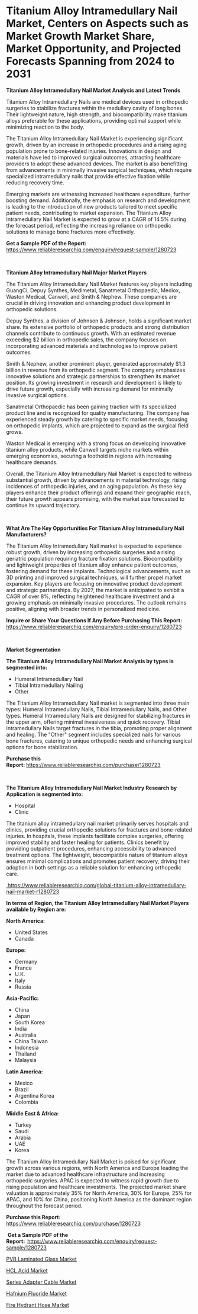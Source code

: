 <p><h1>Titanium Alloy Intramedullary Nail Market, Centers on Aspects such as Market Growth Market Share, Market Opportunity, and Projected Forecasts Spanning from 2024 to 2031</h1></p><p><strong>Titanium Alloy Intramedullary Nail Market Analysis and Latest Trends</strong></p>
<p><p>Titanium Alloy Intramedullary Nails are medical devices used in orthopedic surgeries to stabilize fractures within the medullary cavity of long bones. Their lightweight nature, high strength, and biocompatibility make titanium alloys preferable for these applications, providing optimal support while minimizing reaction to the body.</p><p>The Titanium Alloy Intramedullary Nail Market is experiencing significant growth, driven by an increase in orthopedic procedures and a rising aging population prone to bone-related injuries. Innovations in design and materials have led to improved surgical outcomes, attracting healthcare providers to adopt these advanced devices. The market is also benefitting from advancements in minimally invasive surgical techniques, which require specialized intramedullary nails that provide effective fixation while reducing recovery time.</p><p>Emerging markets are witnessing increased healthcare expenditure, further boosting demand. Additionally, the emphasis on research and development is leading to the introduction of new products tailored to meet specific patient needs, contributing to market expansion. The Titanium Alloy Intramedullary Nail Market is expected to grow at a CAGR of 14.5% during the forecast period, reflecting the increasing reliance on orthopedic solutions to manage bone fractures more effectively.</p></p>
<p><strong>Get a Sample PDF of the Report:&nbsp;</strong> <a href="https://www.reliableresearchiq.com/enquiry/request-sample/1280723?utm_campaign=1720&utm_medium=2&utm_source=Github&utm_content=ia&utm_term=10122024&utm_id=titanium-alloy-intramedullary-nail">https://www.reliableresearchiq.com/enquiry/request-sample/1280723</a></p>
<p>&nbsp;</p>
<p><strong>Titanium Alloy Intramedullary Nail Major Market Players</strong></p>
<p><p>The Titanium Alloy Intramedullary Nail Market features key players including GuangCi, Depuy Synthes, Medimetal, Sanatmetal Orthopaedic, Mediox, Waston Medical, Canwell, and Smith & Nephew. These companies are crucial in driving innovation and enhancing product development in orthopedic solutions.</p><p>Depuy Synthes, a division of Johnson & Johnson, holds a significant market share. Its extensive portfolio of orthopedic products and strong distribution channels contribute to continuous growth. With an estimated revenue exceeding $2 billion in orthopedic sales, the company focuses on incorporating advanced materials and technologies to improve patient outcomes.</p><p>Smith & Nephew, another prominent player, generated approximately $1.3 billion in revenue from its orthopedic segment. The company emphasizes innovative solutions and strategic partnerships to strengthen its market position. Its growing investment in research and development is likely to drive future growth, especially with increasing demand for minimally invasive surgical options.</p><p>Sanatmetal Orthopaedic has been gaining traction with its specialized product line and is recognized for quality manufacturing. The company has experienced steady growth by catering to specific market needs, focusing on orthopedic implants, which are projected to expand as the surgical field grows.</p><p>Waston Medical is emerging with a strong focus on developing innovative titanium alloy products, while Canwell targets niche markets within emerging economies, securing a foothold in regions with increasing healthcare demands.</p><p>Overall, the Titanium Alloy Intramedullary Nail Market is expected to witness substantial growth, driven by advancements in material technology, rising incidences of orthopedic injuries, and an aging population. As these key players enhance their product offerings and expand their geographic reach, their future growth appears promising, with the market size forecasted to continue its upward trajectory.</p></p>
<p>&nbsp;</p>
<p><strong>What Are The Key Opportunities For Titanium Alloy Intramedullary Nail Manufacturers?</strong></p>
<p><p>The Titanium Alloy Intramedullary Nail market is expected to experience robust growth, driven by increasing orthopedic surgeries and a rising geriatric population requiring fracture fixation solutions. Biocompatibility and lightweight properties of titanium alloy enhance patient outcomes, fostering demand for these implants. Technological advancements, such as 3D printing and improved surgical techniques, will further propel market expansion. Key players are focusing on innovative product development and strategic partnerships. By 2027, the market is anticipated to exhibit a CAGR of over 8%, reflecting heightened healthcare investment and a growing emphasis on minimally invasive procedures. The outlook remains positive, aligning with broader trends in personalized medicine.</p></p>
<p><strong>Inquire or Share Your Questions If Any Before Purchasing This Report:</strong> <a href="https://www.reliableresearchiq.com/enquiry/pre-order-enquiry/1280723?utm_campaign=1720&utm_medium=2&utm_source=Github&utm_content=ia&utm_term=10122024&utm_id=titanium-alloy-intramedullary-nail">https://www.reliableresearchiq.com/enquiry/pre-order-enquiry/1280723</a></p>
<p>&nbsp;</p>
<p><strong>Market Segmentation</strong></p>
<p><strong>The Titanium Alloy Intramedullary Nail Market Analysis by types is segmented into:</strong></p>
<p><ul><li>Humeral Intramedullary Nail</li><li>Tibial Intramedullary Nailing</li><li>Other</li></ul></p>
<p><p>The Titanium Alloy Intramedullary Nail market is segmented into three main types: Humeral Intramedullary Nails, Tibial Intramedullary Nails, and Other types. Humeral Intramedullary Nails are designed for stabilizing fractures in the upper arm, offering minimal invasiveness and quick recovery. Tibial Intramedullary Nails target fractures in the tibia, promoting proper alignment and healing. The "Other" segment includes specialized nails for various bone fractures, catering to unique orthopedic needs and enhancing surgical options for bone stabilization.</p></p>
<p><strong>Purchase this Report:&nbsp;</strong><a href="https://www.reliableresearchiq.com/purchase/1280723?utm_campaign=1720&utm_medium=2&utm_source=Github&utm_content=ia&utm_term=10122024&utm_id=titanium-alloy-intramedullary-nail">https://www.reliableresearchiq.com/purchase/1280723</a></p>
<p>&nbsp;</p>
<p><strong>The Titanium Alloy Intramedullary Nail Market Industry Research by Application is segmented into:</strong></p>
<p><ul><li>Hospital</li><li>Clinic</li></ul></p>
<p><p>The titanium alloy intramedullary nail market primarily serves hospitals and clinics, providing crucial orthopedic solutions for fractures and bone-related injuries. In hospitals, these implants facilitate complex surgeries, offering improved stability and faster healing for patients. Clinics benefit by providing outpatient procedures, enhancing accessibility to advanced treatment options. The lightweight, biocompatible nature of titanium alloys ensures minimal complications and promotes patient recovery, driving their adoption in both settings as a reliable solution for enhancing orthopedic care.</p></p>
<p><a href="https://www.reliableresearchiq.com/global-titanium-alloy-intramedullary-nail-market-r1280723?utm_campaign=1720&utm_medium=2&utm_source=Github&utm_content=ia&utm_term=10122024&utm_id=titanium-alloy-intramedullary-nail">&nbsp;https://www.reliableresearchiq.com/global-titanium-alloy-intramedullary-nail-market-r1280723</a></p>
<p><strong>In terms of Region, the Titanium Alloy Intramedullary Nail Market Players available by Region are:</strong></p>
<p>
    <p> <strong> North America: </strong>
        <ul>
            <li>United States</li>
            <li>Canada</li>
        </ul>
        </p> 
    <p> <strong> Europe: </strong>
        <ul>
            <li>Germany</li>
            <li>France</li>
            <li>U.K.</li>
            <li>Italy</li>
            <li>Russia</li>
        </ul>
        </p> 
    <p> <strong> Asia-Pacific: </strong>
        <ul>
            <li>China</li>
            <li>Japan</li>
            <li>South Korea</li>
            <li>India</li>
            <li>Australia</li>
            <li>China Taiwan</li>
            <li>Indonesia</li>
            <li>Thailand</li>
            <li>Malaysia</li>
        </ul>
        </p> 
    <p> <strong> Latin America: </strong>
        <ul>
            <li>Mexico</li>
            <li>Brazil</li>
            <li>Argentina Korea</li>
            <li>Colombia</li>
        </ul>
        </p> 
    <p> <strong> Middle East & Africa: </strong>
        <ul>
            <li>Turkey</li>
            <li>Saudi</li>
            <li>Arabia</li>
            <li>UAE</li>
            <li>Korea</li>
        </ul>
    </p>
    </p>
<p><p>The Titanium Alloy Intramedullary Nail Market is poised for significant growth across various regions, with North America and Europe leading the market due to advanced healthcare infrastructure and increasing orthopedic surgeries. APAC is expected to witness rapid growth due to rising population and healthcare investments. The projected market share valuation is approximately 35% for North America, 30% for Europe, 25% for APAC, and 10% for China, positioning North America as the dominant region throughout the forecast period.</p></p>
<p><strong>Purchase this Report: </strong><a href="https://www.reliableresearchiq.com/purchase/1280723?utm_campaign=1720&utm_medium=2&utm_source=Github&utm_content=ia&utm_term=10122024&utm_id=titanium-alloy-intramedullary-nail">https://www.reliableresearchiq.com/purchase/1280723</a></p>
<p>&nbsp;<strong>Get a Sample PDF of the Report:&nbsp;&nbsp;</strong><a href="https://www.reliableresearchiq.com/enquiry/request-sample/1280723?utm_campaign=1720&utm_medium=2&utm_source=Github&utm_content=ia&utm_term=10122024&utm_id=titanium-alloy-intramedullary-nail">https://www.reliableresearchiq.com/enquiry/request-sample/1280723</a></p>
<p><strong></strong></p>
<p><p><a href="https://www.linkedin.com/pulse/pvb-laminated-glass-market-research-industry-data-forecasted-3x6vf?utm_campaign=1720&utm_medium=2&utm_source=Github&utm_content=ia&utm_term=10122024&utm_id=titanium-alloy-intramedullary-nail">PVB Laminated Glass Market</a></p><p><a href="https://www.linkedin.com/pulse/hcl-acid-market-size-cagr-108-current-development-application-beasc?utm_campaign=1720&utm_medium=2&utm_source=Github&utm_content=ia&utm_term=10122024&utm_id=titanium-alloy-intramedullary-nail">HCL Acid Market</a></p><p><a href="https://github.com/marlanamarvn/Market-Research-Report-List-1/blob/main/series-adapter-cable-market.md?utm_campaign=1720&utm_medium=2&utm_source=Github&utm_content=ia&utm_term=10122024&utm_id=titanium-alloy-intramedullary-nail">Series Adapter Cable Market</a></p><p><a href="https://www.linkedin.com/pulse/hafnium-fluoride-market-size-value-report-growth-potential-119-ihh2f?utm_campaign=1720&utm_medium=2&utm_source=Github&utm_content=ia&utm_term=10122024&utm_id=titanium-alloy-intramedullary-nail">Hafnium Fluoride Market</a></p><p><a href="https://www.linkedin.com/pulse/fire-hydrant-hose-market-study-forecasted-cagr-149-serving-3clyc?utm_campaign=1720&utm_medium=2&utm_source=Github&utm_content=ia&utm_term=10122024&utm_id=titanium-alloy-intramedullary-nail">Fire Hydrant Hose Market</a></p></p>